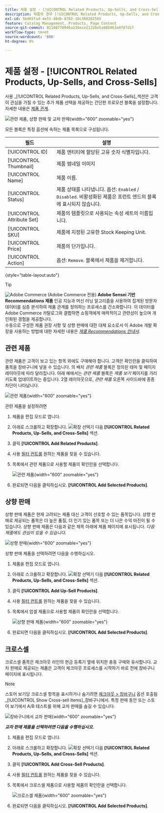```yaml
---
title: 제품 설정 - [!UICONTROL Related Products, Up-Sells, and Cross-Sells]
description: 제품의 경우 [!UICONTROL Related Products, Up-Sells, and Cross-Sells] 설정은 제품 페이지에서 추가 제품 선택을 강조 표시하는 간단한 프로모션 블록을 정의합니다.
exl-id: 5bd65fad-4e55-40db-8702-10c366261565
feature: Catalog Management, Products, Page Content
source-git-commit: 01148770946a236ece2122be5a88b963a0f07d1f
workflow-type: tm+mt
source-wordcount: '606'
ht-degree: 0%

---
```


# 제품 설정 - [!UICONTROL Related Products, Up-Sells, and Cross-Sells]

사용 _[!UICONTROL Related Products, Up-Sells, and Cross-Sells]_섹션은 고객이 관심을 가질 수 있는 추가 제품 선택을 제공하는 간단한 프로모션 블록을 설정합니다. 자세한 내용은 [제품 관계](../merchandising-promotions/product-relationships.md).

![관련 제품, 상향 판매 및 교차 판매](./assets/product-related-up-sell-cross-sell.png){width="600" zoomable="yes"}

모든 블록은 특정 옵션에 속하는 제품 목록으로 구성됩니다.

| 필드 | 설명 |
|--- |--- |
| [!UICONTROL ID] | 제품 엔티티에 할당된 고유 숫자 식별자입니다. |
| [!UICONTROL Thumbnail] | 제품 썸네일 이미지 |
| [!UICONTROL Name] | 제품 이름. |
| [!UICONTROL Status] | 제품 상태를 나타냅니다. 옵션: `Enabled` / `Disabled`. 비활성화된 제품은 프런트 엔드의 블록에 표시되지 않습니다. |
| [!UICONTROL Attribute Set] | 제품의 템플릿으로 사용되는 속성 세트의 이름입니다. |
| [!UICONTROL SKU] | 제품에 지정된 고유한 Stock Keeping Unit. |
| [!UICONTROL Price] | 제품의 단가입니다. |
| [!UICONTROL Action] | 옵션: `Remove`. 블록에서 제품을 제거합니다. |

{style="table-layout:auto"}

>[!TIP]
>
>![Adobe Commerce](../assets/adobe-logo.svg) (Adobe Commerce 전용) **Adobe Sensei 기반 Recommendations 제품** 인공 지능과 머신 러닝 알고리즘을 사용하여 집계된 방문자 데이터를 심층 분석하여 제품 관계를 정의하는 프로세스를 간소화합니다. 이 데이터를 Adobe Commerce 카탈로그와 결합하면 쇼핑객에게 매력적이고 관련성이 높으며 개인화된 경험을 제공합니다.
><br/>
>수동으로 구성한 제품 권장 사항 및 상향 판매에 대한 대체 요소로서 이 Adobe 개발 확장을 사용하는 방법에 대한 자세한 내용은 _[제품 Recommendations 안내서](https://experienceleague.adobe.com/docs/commerce-merchant-services/product-recommendations/guide-overview.html)_.

## 관련 제품

관련 제품은 고객이 보고 있는 항목 외에도 구매해야 합니다. 고객은 확인란을 클릭하여 품목을 장바구니에 넣을 수 있습니다. 의 배치 _관련 제품_ 블록은 정의된 테마 및 페이지 레이아웃에 따라 달라집니다. 아래 예에서는 _관련 제품_ 블록은 _제품 보기_ 페이지를 가리키도록 업데이트하는 중입니다. 2열 레이아웃으로, _관련 제품_ 오른쪽 사이드바에 종종 차단이 나타납니다.

![관련 제품](./assets/storefront-product-related-products.png){width="600" zoomable="yes"}

관련 제품을 설정하려면

1. 제품을 편집 모드로 엽니다.

1. 아래로 스크롤하고 확장합니다. ![확장 선택기](../assets/icon-display-expand.png) 다음 **[!UICONTROL Related Products, Up-Sells, and Cross-Sells]** 섹션.

1. 클릭 **[!UICONTROL Add Related Products]**.

1. 사용 [필터 컨트롤](../getting-started/admin-grid-controls.md) 원하는 제품을 찾을 수 있습니다.

1. 목록에서 관련 제품으로 사용할 제품의 확인란을 선택합니다.

   ![관련 제품](./assets/products-related-add.png){width="600" zoomable="yes"}

1. 완료되면 다음을 클릭하십시오. **[!UICONTROL Add Selected Products]**.

## 상향 판매

상향 판매 제품은 현재 고려되는 제품 대신 고객이 선호할 수 있는 품목입니다. 상향 판매로 제공되는 품목은 더 높은 품질, 더 인기 있는 품목 또는 더 나은 수익 마진이 될 수 있습니다. 상향 판매 제품은 다음과 같은 제목 아래에 제품 페이지에 표시됩니다. _다음 제품에도 관심이 있을 수 있습니다_.

![상향 판매](./assets/storefront-product-upsell.png){width="600" zoomable="yes"}

상향 판매 제품을 선택하려면 다음을 수행하십시오.

1. 제품을 편집 모드로 엽니다.

1. 아래로 스크롤하고 확장합니다. ![확장 선택기](../assets/icon-display-expand.png) 다음 **[!UICONTROL Related Products, Up-Sells, and Cross-Sells]** 섹션.

1. 클릭 **[!UICONTROL Add Up-Sell Products]**.

1. 사용 [필터 컨트롤](../getting-started/admin-grid-controls.md) 원하는 제품을 찾을 수 있습니다.

1. 목록에서 업셀 제품으로 사용할 제품의 확인란을 선택합니다.

   ![상향 판매 제품](./assets/product-up-sell-add.png){width="600" zoomable="yes"}

1. 완료되면 다음을 클릭하십시오. **[!UICONTROL Add Selected Products]**.

## 크로스셀

크로스셀 품목은 체크아웃 라인의 현금 등록기 옆에 위치한 충동 구매와 유사합니다. 교차 판매로 제공되는 제품은 고객이 체크아웃 프로세스를 시작하기 바로 전에 장바구니 페이지에 표시됩니다.

>[!NOTE]
>
>스토어 보기당 크로스셀 항목을 표시하거나 숨기려면 [체크아웃 > 장바구니](../configuration-reference/sales/checkout.md) 옵션 호출됨 _[!UICONTROL Show Cross-sell Items]_장바구니에서. 특정 판매 동안 또는 스토어 보기에서 A/B 테스트를 위해 교차 판매를 숨길 수 있습니다.

![장바구니에서 교차 판매](./assets/storefront-cart-cross-sells.png){width="600" zoomable="yes"}

**_교차 판매 제품을 선택하려면 다음을 수행하십시오._**

1. 제품을 편집 모드로 엽니다.

1. 아래로 스크롤하고 확장합니다. ![확장 선택기](../assets/icon-display-expand.png) 다음 **[!UICONTROL Related Products, Up-Sells, and Cross-Sells]** 섹션.

1. 클릭 **[!UICONTROL Add Cross-Sell Products]**.

1. 사용 [필터 컨트롤](../getting-started/admin-grid-controls.md) 원하는 제품을 찾을 수 있습니다.

1. 목록에서 크로스셀 제품으로 사용할 제품의 확인란을 선택합니다.

   ![크로스셀 제품](./assets/product-cross-sell-add.png){width="600" zoomable="yes"}

1. 완료되면 다음을 클릭하십시오. **[!UICONTROL Add Selected Products]**.

